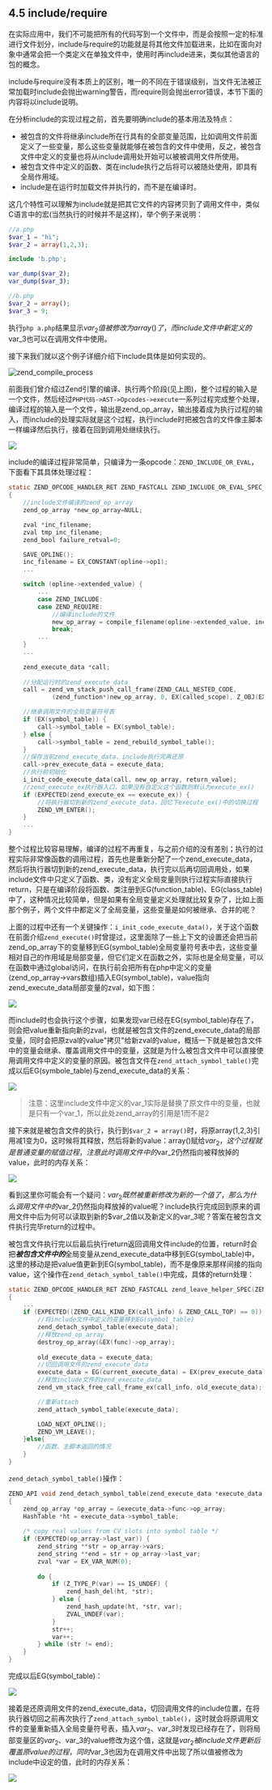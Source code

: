 ## 4.5 include/require
在实际应用中，我们不可能把所有的代码写到一个文件中，而是会按照一定的标准进行文件划分，include与require的功能就是将其他文件加载进来，比如在面向对象中通常会把一个类定义在单独文件中，使用时再include进来，类似其他语言的包的概念。

include与require没有本质上的区别，唯一的不同在于错误级别，当文件无法被正常加载时include会抛出warning警告，而require则会抛出error错误，本节下面的内容将以include说明。

在分析include的实现过程之前，首先要明确include的基本用法及特点：

* 被包含的文件将继承include所在行具有的全部变量范围，比如调用文件前面定义了一些变量，那么这些变量就能够在被包含的文件中使用，反之，被包含文件中定义的变量也将从include调用处开始可以被被调用文件所使用。
* 被包含文件中定义的函数、类在include执行之后将可以被随处使用，即具有全局作用域。
* include是在运行时加载文件并执行的，而不是在编译时。

这几个特性可以理解为include就是把其它文件的内容拷贝到了调用文件中，类似C语言中的宏(当然执行的时候并不是这样)，举个例子来说明：
```php
//a.php
$var_1 = "hi";
$var_2 = array(1,2,3);

include 'b.php';

var_dump($var_2);
var_dump($var_3);

//b.php
$var_2 = array();
$var_3 = 9;
```
执行`php a.php`结果显示$var_2值被修改为array()了，而include文件中新定义的$var_3也可以在调用文件中使用。

接下来我们就以这个例子详细介绍下include具体是如何实现的。

![zend_compile_process](../img/zend_compile_process.png)

前面我们曾介绍过Zend引擎的编译、执行两个阶段(见上图)，整个过程的输入是一个文件，然后经过`PHP代码->AST->Opcodes->execute`一系列过程完成整个处理，编译过程的输入是一个文件，输出是zend_op_array，输出接着成为执行过程的输入，而include的处理实际就是这个过程，执行include时把被包含的文件像主脚本一样编译然后执行，接着在回到调用处继续执行。

![](../img/include.png)

include的编译过程非常简单，只编译为一条opcode：`ZEND_INCLUDE_OR_EVAL`，下面看下其具体处理过程：
```c
static ZEND_OPCODE_HANDLER_RET ZEND_FASTCALL ZEND_INCLUDE_OR_EVAL_SPEC_CONST_HANDLER(ZEND_OPCODE_HANDLER_ARGS)
{
    //include文件编译的zend_op_array
    zend_op_array *new_op_array=NULL;

    zval *inc_filename;
    zval tmp_inc_filename;
    zend_bool failure_retval=0;

    SAVE_OPLINE();
    inc_filename = EX_CONSTANT(opline->op1);
    ...

    switch (opline->extended_value) {
        ...
        case ZEND_INCLUDE:
        case ZEND_REQUIRE:
            //编译include的文件
            new_op_array = compile_filename(opline->extended_value, inc_filename);
            break;
        ...
    }
    ...
 
    zend_execute_data *call;   
    
    //分配运行时的zend_execute_data 
    call = zend_vm_stack_push_call_frame(ZEND_CALL_NESTED_CODE,
            (zend_function*)new_op_array, 0, EX(called_scope), Z_OBJ(EX(This)));

    //继承调用文件的全局变量符号表
    if (EX(symbol_table)) {
        call->symbol_table = EX(symbol_table);
    } else {
        call->symbol_table = zend_rebuild_symbol_table();
    }
    //保存当前zend_execute_data，include执行完再还原
    call->prev_execute_data = execute_data;
    //执行前初始化
    i_init_code_execute_data(call, new_op_array, return_value);
    //zend_execute_ex执行器入口，如果没有自定义这个函数则默认为execute_ex()
    if (EXPECTED(zend_execute_ex == execute_ex)) {
        //将执行器切到新的zend_execute_data，回忆下execute_ex()中的切换过程
        ZEND_VM_ENTER();
    }
    ...
}
```
整个过程比较容易理解，编译的过程不再重复，与之前介绍的没有差别；执行的过程实际非常像函数的调用过程，首先也是重新分配了一个zend_execute_data，然后将执行器切到新的zend_execute_data，执行完以后再切回调用处，如果include文件中只定义了函数、类，没有定义全局变量则执行过程实际直接执行return，只是在编译阶段将函数、类注册到EG(function_table)、EG(class_table)中了，这种情况比较简单，但是如果有全局变量定义处理就比较复杂了，比如上面那个例子，两个文件中都定义了全局变量，这些变量是如何被继承、合并的呢？

上面的过程中还有一个关键操作：`i_init_code_execute_data()`，关于这个函数在前面介绍`zend_execute()`时曾提过，这里面除了一些上下文的设置还会把当前zend_op_array下的变量移到EG(symbol_table)全局变量符号表中去，这些变量相对自己的作用域是局部变量，但它们定义在函数之外，实际也是全局变量，可以在函数中通过global访问，在执行前会把所有在php中定义的变量(zend_op_array->vars数组)插入EG(symbol_table)，value指向zend_execute_data局部变量的zval，如下图：

![](../img/symbol_cv.png)

而include时也会执行这个步骤，如果发现var已经在EG(symbol_table)存在了，则会把value重新指向新的zval，也就是被包含文件的zend_execute_data的局部变量，同时会把原zval的value"拷贝"给新zval的value，概括一下就是被包含文件中的变量会继承、覆盖调用文件中的变量，这就是为什么被包含文件中可以直接使用调用文件中定义的变量的原因。被包含文件在`zend_attach_symbol_table()`完成以后EG(symbole_table)与zend_execute_data的关系：

![](../img/include_2.png)

> 注意：这里include文件中定义的var_1实际是替换了原文件中的变量，也就是只有一个var_1，所以此处zend_array的引用是1而不是2

接下来就是被包含文件的执行，执行到`$var_2 = array()`时，将原array(1,2,3)引用减1变为0，这时候将其释放，然后将新的value：array()赋给$var_2，这个过程就是普通变量的赋值过程，注意此时调用文件中的$var_2仍然指向被释放掉的value，此时的内存关系：

![](../img/include_3.png)

看到这里你可能会有一个疑问：$var_2既然被重新修改为新的一个值了，那么为什么调用文件中的$var_2仍然指向释放掉的value呢？include执行完成回到原来的调用文件中后为何可以读取到新的$var_2值以及新定义的var_3呢？答案在被包含文件执行完毕return的过程中。

被包含文件执行完以后最后执行return返回调用文件include的位置，return时会把***被包含文件中的***全局变量从zend_execute_data中移到EG(symbol_table)中，这里的移动是把value值更新到EG(symbol_table)，而不是像原来那样间接的指向value，这个操作在`zend_detach_symbol_table()`中完成，具体的return处理：
```c
static ZEND_OPCODE_HANDLER_RET ZEND_FASTCALL zend_leave_helper_SPEC(ZEND_OPCODE_HANDLER_ARGS)
{
    ...
    if (EXPECTED((ZEND_CALL_KIND_EX(call_info) & ZEND_CALL_TOP) == 0)) {
        //将include文件中定义的变量移到EG(symbol_table)
        zend_detach_symbol_table(execute_data);
        //释放zend_op_array
        destroy_op_array(&EX(func)->op_array);
        
        old_execute_data = execute_data;
        //切回调用文件的zend_execute_data
        execute_data = EG(current_execute_data) = EX(prev_execute_data);
        //释放include文件的zend_execute_data
        zend_vm_stack_free_call_frame_ex(call_info, old_execute_data);

        //重新attach
        zend_attach_symbol_table(execute_data);

        LOAD_NEXT_OPLINE();
        ZEND_VM_LEAVE();
    }else{
        //函数、主脚本返回的情况
    }
}
```
`zend_detach_symbol_table()`操作：
```c
ZEND_API void zend_detach_symbol_table(zend_execute_data *execute_data)
{   
    zend_op_array *op_array = &execute_data->func->op_array;
    HashTable *ht = execute_data->symbol_table;
    
    /* copy real values from CV slots into symbol table */
    if (EXPECTED(op_array->last_var)) {
        zend_string **str = op_array->vars;
        zend_string **end = str + op_array->last_var;
        zval *var = EX_VAR_NUM(0);
        
        do {
            if (Z_TYPE_P(var) == IS_UNDEF) {
                zend_hash_del(ht, *str);
            } else {
                zend_hash_update(ht, *str, var);
                ZVAL_UNDEF(var);
            }
            str++;
            var++;
        } while (str != end);
    }
}
```
完成以后EG(symbol_table)：

![](../img/include_4.png)

接着是还原调用文件的zend_execute_data，切回调用文件的include位置，在将执行器切回之前再次执行了`zend_attach_symbol_table()`，这时就会将原调用文件的变量重新插入全局变量符号表，插入$var_2、$var_3时发现已经存在了，则将局部变量区的$var_2、$var_3的value修改为这个值，这就是$var_2被include文件更新后覆盖原value的过程，同时$var_3也因为在调用文件中出现了所以值被修改为include中设定的值，此时的内存关系：

![](../img/include_5.png)


